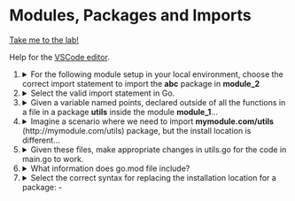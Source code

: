 # Modules, Packages and Imports


[Take me to the lab!](https://kodekloud.com/topic/lab-modules-packages-and-imports/)

Help for the [VSCode editor](https://github.com/kodekloudhub/community-faq/blob/main/docs/vscode-tips.md).


1.  <details>
    <summary>For the following module setup in your local environment, choose the correct import statement to import the <b>abc</b> package in <b>module_2</b></summary>

    ```
    module_1
    |
    └─── abc
         |
         └─── utils.go

    module_2

    ```

    * `import "../abc"`
    * `import <module path for module_1>/abc`
    * `import "module_1/abc"`
    * `import module_1/abc/utils`

    <details>
    <summary>Reveal</summary>

    > `import <module path for module_1>/abc`

    * Go doesn't support relative imports therefore we always need to use a module path
    * The path will have been determined when you did `go mod init`

    </details>
    </details>


1.  <details>
    <summary>Select the valid import statement in Go.</summary>

    * `import "github/kodekloud/adv-go"`
    * `import "<https://github.com/kodekloud/adv-go>"`
    * `import "github.com/kodekloud/adv-go"`
    * `import "../adv-go"`

    <details>
    <summary>Reveal</summary>

    > `import "github.com/kodekloud/adv-go"`

    * As before, we can't use relative paths so that rules out one answer.
    * There's no syntax involving `<` and `>` so that rules that one out.
    * Module paths look like web URLs (usually to git repos), and `github/` on it's own isn't a valid website hostname, so that rules that one out.

    </details>
    </details>


1.  <details>
    <summary>Given a variable named points, declared outside of all the functions in a file in a package <b>utils</b> inside the module <b>module_1</b>...</summary>

    Select the correct option regarding its accessibility:-

    * It can be accessed from anywhere in `module_1`.
    * It can be anywhere inside `utils` package, not the rest of `module_1`
    * It can be accessed by other packages in `module_1` as long as they import `utils` package.
    * It can be accessed by any application that imports `module_1`.

    <details>
    <summary>Reveal</summary>

    > It can be anywhere inside `utils` package, not the rest of `module_1`

    * Even though `utils` is inside (or beneath) `module1`, it is still a package in its own right.
    * Because `points` does not start with an uppercase letter, it is not exported outside of the package that declares it, i.e. `utils`

    </details>
    </details>


1.  <details>
    <summary>Imagine a scenario where we need to import <b>mymodule.com/utils</b> <span>(http://mymodule.com/utils)</span> package, but the install location is different...</summary>

    Select the correct option to go with in such cases:-

    * Install the package using the correct "go get" command.
    * Changing the import path while installing the package.
    * Using a proxy.
    * Use the replace directive in `go.mod` file.

    <details>
    <summary>Reveal</summary>

    > Use the replace directive in `go.mod` file.

    * For the case where the package path doesn't match the install location (maybe it was moved), we have the `replace` directive to tell the package loader where to look.

    </details>
    </details>


1.  <details>
    <summary>Given these files, make appropriate changes in utils.go for the code in main.go to work.</summary>

    `main.go` file is located at the `/root/code/gofolder` directory.

    `utils.go` file is located at the `/root/code/gofolder/temp/utils` directory.

    <details>
    <summary>Reveal</summary>

    * There is actually one change to make in each file
    * Know that for something to be visbile from outside of its own package, the identifier must begin with an uppercase letter.

    Thus the solution is to change `calcSquare` to `CalcSquare` in both files. Do this, then run it to test...

    ```bash
    cd /root/code/gofolder
    go run main.go
    ```

    </details>
    </details>


1.  <details>
    <summary>What information does go.mod file include?</summary>

    * Go version
    * Dependencies needed
    * Module replacement information
    * All of the above

    <details>
    <summary>Reveal</summary>

    > All of the above

    </details>
    </details>


1.  <details>
    <summary>Select the correct syntax for replacing the installation location for a package: -</summary>

    * `go mod edit --require example.com/temp=/Users/priyadav/GolandProjects/examples/temp`
    * `go mod edit -replace example.com/temp=/Users/priyadav/GolandProjects/examples/temp`
    * `go mod replace example.com/temp=/Users/priyadav/GolandProjects/examples/temp`
    * `go mod edit example.com/temp=/Users/priyadav/GolandProjects/examples/temp`

    <details>
    <summary>Reveal</summary>

    > `go mod edit -replace example.com/temp=/Users/priyadav/GolandProjects/examples/temp`

    You can find the right answer from the terminal...

    ```
    go help mod
    ```

    You notice there's no `replace` command, but there is an `edit` command, so

    ```
    go help mod edit
    ```

    And in the sea of output, you find the `-replace` flag. That's what you need.

    </details>
    </details>


